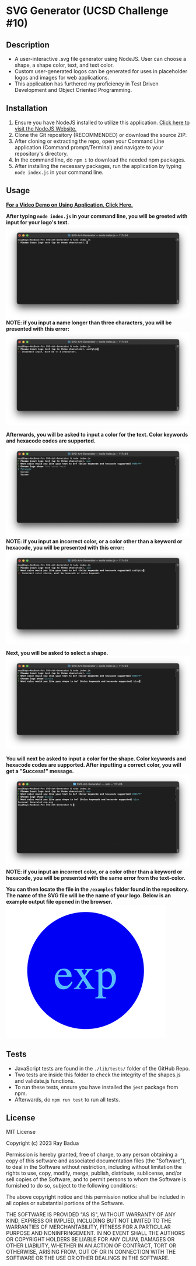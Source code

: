 # SVG Generator (UCSD Challenge #10)

## Description

- A user-interactive .svg file generator using NodeJS. User can choose a shape, a shape color, text, and text color.
- Custom user-generated logos can be generated for uses in placeholder logos and images for web applications.
- This application has furthered my proficiency in Test Driven Development and Object Oriented Programming.

## Installation

1. Ensure you have NodeJS installed to utilize this application. [Click here to visit the NodeJS Website.](https://nodejs.org/en)
2. Clone the Git repository (RECOMMENDED) or download the source ZIP.
3. After cloning or extracting the repo, open your Command Line application (Command prompt/Terminal) and navigate to your repository's directory.
4. In the command line, do `npm i` to download the needed npm packages.
5. After installing the necessary packages, run the application by typing `node index.js` in your command line.

## Usage

**[For a Video Demo on Using Application, Click Here.](./assets/videos/svg-generator-demo.mp4)**

**After typing `node index.js` in your command line, you will be greeted with input for your logo's text.**
![SVG Name input](./assets/images/node-index.png)
**NOTE: if you input a name longer than three characters, you will be presented with this error:**
![SVG Name input error](./assets/images/svg-name-error.png)

**Afterwards, you will be asked to input a color for the text. Color keywords and hexacode codes are supported.**
![SVG Name-Color input](./assets/images/svg-text-color.png)
**NOTE: if you input an incorrect color, or a color other than a keyword or hexacode, you will be presented with this error:**
![SVG Name-Color error](./assets/images/svg-text-color-error.png)

**Next, you will be asked to select a shape.**
![SVG shape selection](./assets/images/svg-shape.png)

**You will next be asked to input a color for the shape. Color keywords and hexacode codes are supported. After inputting a correct color, you will get a "Success!" message.**
![SVG Shape color input](./assets/images/svg-shape-color.png)
**NOTE: if you input an incorrect color, or a color other than a keyword or hexacode, you will be presented with the same error from the text-color.**

**You can then locate the file in the `/examples` folder found in the repository. The name of the SVG file will be the name of your logo. Below is an example output file opened in the browser.**
![SVG logo example](./assets/images/svg-success.png)

## Tests

- JavaScript tests are found in the `./lib/tests/` folder of the GitHub Repo.
- Two tests are inside this folder to check the integrity of the shapes.js and validate.js functions.
- To run these tests, ensure you have installed the `jest` package from npm.
- Afterwards, do `npm run test` to run all tests.

## License

MIT License

Copyright (c) 2023 Ray Badua

Permission is hereby granted, free of charge, to any person obtaining a copy
of this software and associated documentation files (the "Software"), to deal
in the Software without restriction, including without limitation the rights
to use, copy, modify, merge, publish, distribute, sublicense, and/or sell
copies of the Software, and to permit persons to whom the Software is
furnished to do so, subject to the following conditions:

The above copyright notice and this permission notice shall be included in all
copies or substantial portions of the Software.

THE SOFTWARE IS PROVIDED "AS IS", WITHOUT WARRANTY OF ANY KIND, EXPRESS OR
IMPLIED, INCLUDING BUT NOT LIMITED TO THE WARRANTIES OF MERCHANTABILITY,
FITNESS FOR A PARTICULAR PURPOSE AND NONINFRINGEMENT. IN NO EVENT SHALL THE
AUTHORS OR COPYRIGHT HOLDERS BE LIABLE FOR ANY CLAIM, DAMAGES OR OTHER
LIABILITY, WHETHER IN AN ACTION OF CONTRACT, TORT OR OTHERWISE, ARISING FROM,
OUT OF OR IN CONNECTION WITH THE SOFTWARE OR THE USE OR OTHER DEALINGS IN THE
SOFTWARE.
